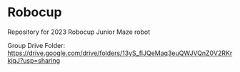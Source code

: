 # Robocup

Repository for 2023 Robocup Junior Maze robot

Group Drive Folder: https://drive.google.com/drive/folders/13yS_flJQeMaq3euQWJVQnZ0V2RKrkjqJ?usp=sharing
